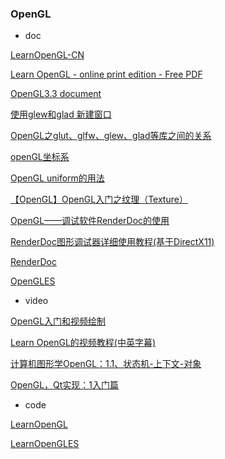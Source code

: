 
### OpenGL

- doc

[LearnOpenGL-CN](https://learnopengl-cn.readthedocs.io/zh/latest/intro/)

[Learn OpenGL - online print edition - Free PDF](https://learnopengl.com/book/book_pdf.pdf)

[OpenGL3.3 document](https://registry.khronos.org/OpenGL/specs/gl/glspec33.core.pdf)

[使用glew和glad 新建窗口](https://www.cnblogs.com/keguniang/p/9897420.html)

[OpenGL之glut、glfw、glew、glad等库之间的关系](https://blog.csdn.net/HHT0506/article/details/108919621)

[openGL坐标系 ](https://www.cnblogs.com/keguniang/p/9886605.html)

[OpenGL uniform的用法](https://blog.csdn.net/qq_44800780/article/details/101864074)

[【OpenGL】OpenGL入门之纹理（Texture）](https://blog.csdn.net/YangMax1/article/details/123241637)

[OpenGL——调试软件RenderDoc的使用](https://blog.csdn.net/qq_25065595/article/details/106531452)

[RenderDoc图形调试器详细使用教程(基于DirectX11)](https://www.cnblogs.com/X-Jun/p/16075728.html) 

[RenderDoc](https://renderdoc.org/)

[OpenGLES](https://www.jianshu.com/nb/2135411)

- video

[OpenGL入门和视频绘制](https://www.bilibili.com/video/BV1uB4y1u7eB/?spm_id_from=333.337.search-card.all.click&vd_source=3c71e3397ca331aa190dd5e2f3a7c122)

[Learn OpenGL的视频教程(中英字幕)](https://www.bilibili.com/video/BV1Sv411g7pp/?spm_id_from=333.337.search-card.all.click&vd_source=3c71e3397ca331aa190dd5e2f3a7c122)

[计算机图形学OpenGL：1.1、状态机-上下文-对象](https://www.bilibili.com/video/BV1GS4y117pX/?spm_id_from=333.788.recommend_more_video.1&vd_source=3c71e3397ca331aa190dd5e2f3a7c122)

[OpenGL，Qt实现：1入门篇](https://www.bilibili.com/video/BV1UL411W71w/?spm_id_from=333.999.0.0&vd_source=3c71e3397ca331aa190dd5e2f3a7c122)

- code

[LearnOpenGL](https://github.com/JoeyDeVries/LearnOpenGL)

[LearnOpenGLES](https://github.com/loyinglin/LearnOpenGLES)



